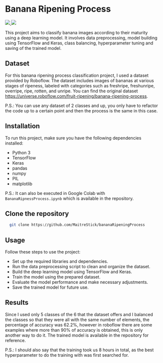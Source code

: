 
# Banana Ripening Process

<a href="[https://universe.roboflow.com/april-public-yibrz/never-gonna](https://universe.roboflow.com/fruit-ripening/banana-ripening-process)">
    <img src="https://app.roboflow.com/images/download-dataset-badge.svg"></img>
</a>

<a href="[https://universe.roboflow.com/april-public-yibrz/never-gonna/model/](https://universe.roboflow.com/fruit-ripening/banana-ripening-process/model/2)">
    <img src="https://app.roboflow.com/images/try-model-badge.svg"></img>
</a>

This project aims to classify banana images according to their maturity using a deep learning model. It involves data preprocessing, model building using TensorFlow and Keras, class balancing, hyperparameter tuning and saving of the trained model. 

## Dataset
For this banana ripening process classification project, I used a dataset provided by Roboflow. The dataset includes images of bananas at various stages of ripeness, labeled with categories such as freshripe, freshunripe, overripe, ripe, rotten, and unripe. You can find the original dataset https://universe.roboflow.com/fruit-ripening/banana-ripening-process.

P.S.: You can use any dataset of 2 classes and up, you only have to refactor the code up to a certain point and then the process is the same in this case. 

## Installation
To run this project, make sure you have the following dependencies installed:

- Python 3
- TensorFlow
- Keras
- pandas
- numpy
- PIL
- matplotlib

P.S.: It can also be executed in Google Colab with `BananaRipnessProcess.ipynb` which is available in the repository.

## Clone the repository

```bash
  git clone https://github.com/MaitreStick/bananaRipeningProcess
```

## Usage
Follow these steps to use the project:

- Set up the required libraries and dependencies.
- Run the data preprocessing script to clean and organize the dataset.
- Build the deep learning model using TensorFlow and Keras.
- Train the model using the prepared dataset.
- Evaluate the model performance and make necessary adjustments.
- Save the trained model for future use.

## Results
Since I used only 5 classes of the 6 that the dataset offers and I balanced the classes so that they were all with the same number of elements, the percentage of accuracy was 62.2%, however in roboflow there are some examples where more than 90% of accuracy is obtained, this is only another way to do it. The trained model is available in the repository for reference.

P.S.: I should also say that the training took us 8 hours in total, as the best hyperparameter to do the training with was first searched for.


